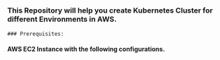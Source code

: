 
# <!---Kubernetes Cluster For Different Environments in AWS -->

### This Repository will help you create Kubernetes Cluster for different Environments in AWS. 

```
### Prerequisites:
```
#### AWS EC2 Instance with the following configurations. 


